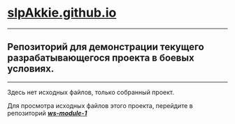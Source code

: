 # [slpAkkie.github.io](//slpAkkie.github.io)

***
Репозиторий для демонстрации текущего разрабатывающегося проекта в боевых условиях.
---
***
Здесь нет исходных файлов, только собранный проект.

Для просмотра исходных файлов этого проекта, перейдите в репозиторий ***[ws-module-1](//github.com/slpAkkie/ws-module-1)***
